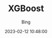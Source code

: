 ---
layout:     post
title:      "XGBoost"
date:       2023-02-12 10:48:00
author:     "Bing"
catalog:    true
tags:
    - 机器学习
    - 决策树
    - 数据分析
---